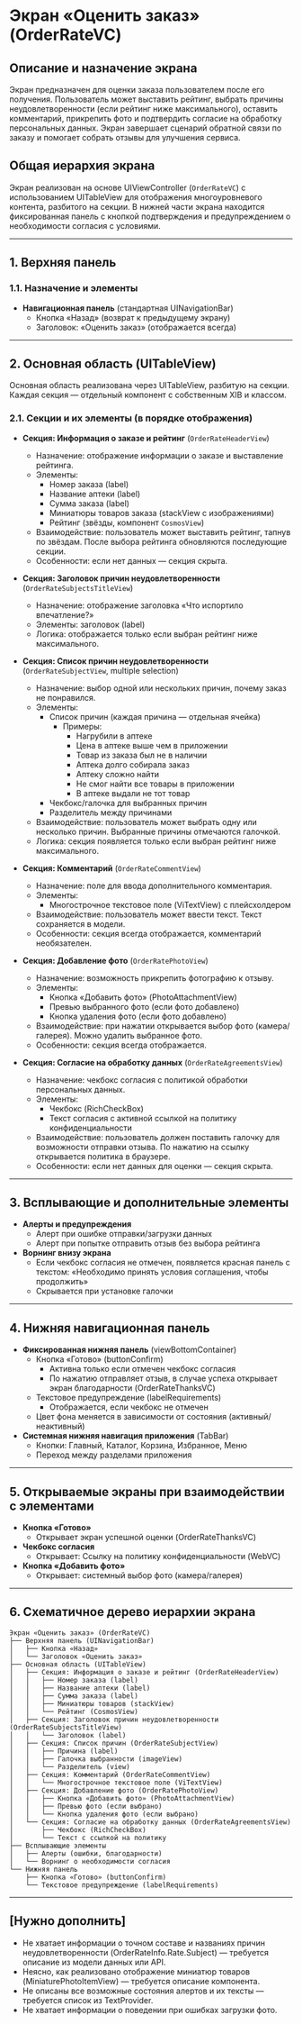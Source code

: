 # Экран «Оценить заказ» (OrderRateVC)

## Описание и назначение экрана
Экран предназначен для оценки заказа пользователем после его получения. Пользователь может выставить рейтинг, выбрать причины неудовлетворенности (если рейтинг ниже максимального), оставить комментарий, прикрепить фото и подтвердить согласие на обработку персональных данных. Экран завершает сценарий обратной связи по заказу и помогает собрать отзывы для улучшения сервиса.

## Общая иерархия экрана
Экран реализован на основе UIViewController (`OrderRateVC`) с использованием UITableView для отображения многоуровневого контента, разбитого на секции. В нижней части экрана находится фиксированная панель с кнопкой подтверждения и предупреждением о необходимости согласия с условиями.

---

## 1. Верхняя панель
### 1.1. Назначение и элементы
- **Навигационная панель** (стандартная UINavigationBar)
  - Кнопка «Назад» (возврат к предыдущему экрану)
  - Заголовок: «Оценить заказ» (отображается всегда)

---

## 2. Основная область (UITableView)
Основная область реализована через UITableView, разбитую на секции. Каждая секция — отдельный компонент с собственным XIB и классом.

### 2.1. Секции и их элементы (в порядке отображения)

- **Секция: Информация о заказе и рейтинг** (`OrderRateHeaderView`)
  - Назначение: отображение информации о заказе и выставление рейтинга.
  - Элементы:
    - Номер заказа (label)
    - Название аптеки (label)
    - Сумма заказа (label)
    - Миниатюры товаров заказа (stackView с изображениями)
    - Рейтинг (звёзды, компонент `CosmosView`)
  - Взаимодействие: пользователь может выставить рейтинг, тапнув по звёздам. После выбора рейтинга обновляются последующие секции.
  - Особенности: если нет данных — секция скрыта.

- **Секция: Заголовок причин неудовлетворенности** (`OrderRateSubjectsTitleView`)
  - Назначение: отображение заголовка «Что испортило впечатление?»
  - Элементы: заголовок (label)
  - Логика: отображается только если выбран рейтинг ниже максимального.

- **Секция: Список причин неудовлетворенности** (`OrderRateSubjectView`, multiple selection)
  - Назначение: выбор одной или нескольких причин, почему заказ не понравился.
  - Элементы:
    - Список причин (каждая причина — отдельная ячейка)
      - Примеры:
        - Нагрубили в аптеке
        - Цена в аптеке выше чем в приложении
        - Товар из заказа был не в наличии
        - Аптека долго собирала заказ
        - Аптеку сложно найти
        - Не смог найти все товары в приложении
        - В аптеке выдали не тот товар
    - Чекбокс/галочка для выбранных причин
    - Разделитель между причинами
  - Взаимодействие: пользователь может выбрать одну или несколько причин. Выбранные причины отмечаются галочкой.
  - Логика: секция появляется только если выбран рейтинг ниже максимального.

- **Секция: Комментарий** (`OrderRateCommentView`)
  - Назначение: поле для ввода дополнительного комментария.
  - Элементы:
    - Многострочное текстовое поле (ViTextView) с плейсхолдером
  - Взаимодействие: пользователь может ввести текст. Текст сохраняется в модели.
  - Особенности: секция всегда отображается, комментарий необязателен.

- **Секция: Добавление фото** (`OrderRatePhotoView`)
  - Назначение: возможность прикрепить фотографию к отзыву.
  - Элементы:
    - Кнопка «Добавить фото» (PhotoAttachmentView)
    - Превью выбранного фото (если фото добавлено)
    - Кнопка удаления фото (если фото добавлено)
  - Взаимодействие: при нажатии открывается выбор фото (камера/галерея). Можно удалить выбранное фото.
  - Особенности: секция всегда отображается.

- **Секция: Согласие на обработку данных** (`OrderRateAgreementsView`)
  - Назначение: чекбокс согласия с политикой обработки персональных данных.
  - Элементы:
    - Чекбокс (RichCheckBox)
    - Текст согласия с активной ссылкой на политику конфиденциальности
  - Взаимодействие: пользователь должен поставить галочку для возможности отправки отзыва. По нажатию на ссылку открывается политика в браузере.
  - Особенности: если нет данных для оценки — секция скрыта.

---

## 3. Всплывающие и дополнительные элементы
- **Алерты и предупреждения**
  - Алерт при ошибке отправки/загрузки данных
  - Алерт при попытке отправить отзыв без выбора рейтинга
- **Ворнинг внизу экрана**
  - Если чекбокс согласия не отмечен, появляется красная панель с текстом: «Необходимо принять условия соглашения, чтобы продолжить»
  - Скрывается при установке галочки

---

## 4. Нижняя навигационная панель
- **Фиксированная нижняя панель** (viewBottomContainer)
  - Кнопка «Готово» (buttonConfirm)
    - Активна только если отмечен чекбокс согласия
    - По нажатию отправляет отзыв, в случае успеха открывает экран благодарности (OrderRateThanksVC)
  - Текстовое предупреждение (labelRequirements)
    - Отображается, если чекбокс не отмечен
  - Цвет фона меняется в зависимости от состояния (активный/неактивный)
- **Системная нижняя навигация приложения** (TabBar)
  - Кнопки: Главный, Каталог, Корзина, Избранное, Меню
  - Переход между разделами приложения

---

## 5. Открываемые экраны при взаимодействии с элементами
- **Кнопка «Готово»**
  - Открывает экран успешной оценки (OrderRateThanksVC)
- **Чекбокс согласия**
  - Открывает: Ссылку на политику конфиденциальности (WebVC)
- **Кнопка «Добавить фото»**
  - Открывает: системный выбор фото (камера/галерея)

---

## 6. Схематичное дерево иерархии экрана
```
Экран «Оценить заказ» (OrderRateVC)
├── Верхняя панель (UINavigationBar)
│   ├── Кнопка «Назад»
│   └── Заголовок «Оценить заказ»
├── Основная область (UITableView)
│   ├── Секция: Информация о заказе и рейтинг (OrderRateHeaderView)
│   │   ├── Номер заказа (label)
│   │   ├── Название аптеки (label)
│   │   ├── Сумма заказа (label)
│   │   ├── Миниатюры товаров (stackView)
│   │   └── Рейтинг (CosmosView)
│   ├── Секция: Заголовок причин неудовлетворенности (OrderRateSubjectsTitleView)
│   │   └── Заголовок (label)
│   ├── Секция: Список причин (OrderRateSubjectView)
│   │   ├── Причина (label)
│   │   ├── Галочка выбранности (imageView)
│   │   └── Разделитель (view)
│   ├── Секция: Комментарий (OrderRateCommentView)
│   │   └── Многострочное текстовое поле (ViTextView)
│   ├── Секция: Добавление фото (OrderRatePhotoView)
│   │   ├── Кнопка «Добавить фото» (PhotoAttachmentView)
│   │   ├── Превью фото (если выбрано)
│   │   └── Кнопка удаления фото (если выбрано)
│   └── Секция: Согласие на обработку данных (OrderRateAgreementsView)
│       ├── Чекбокс (RichCheckBox)
│       └── Текст с ссылкой на политику
├── Всплывающие элементы
│   ├── Алерты (ошибки, благодарности)
│   └── Ворнинг о необходимости согласия
└── Нижняя панель
    ├── Кнопка «Готово» (buttonConfirm)
    └── Текстовое предупреждение (labelRequirements)
```

---

## [Нужно дополнить]
- Не хватает информации о точном составе и названиях причин неудовлетворенности (OrderRateInfo.Rate.Subject) — требуется описание из модели данных или API.
- Неясно, как реализовано отображение миниатюр товаров (MiniaturePhotoItemView) — требуется описание компонента.
- Не описаны все возможные состояния алертов и их тексты — требуется список из TextProvider.
- Не хватает информации о поведении при ошибках загрузки фото.